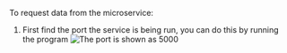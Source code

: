 To request data from the microservice:
  1. First find the port the service is being run, you can do this by running the program
![The port is shown as 5000](/../images/showingport.png)
